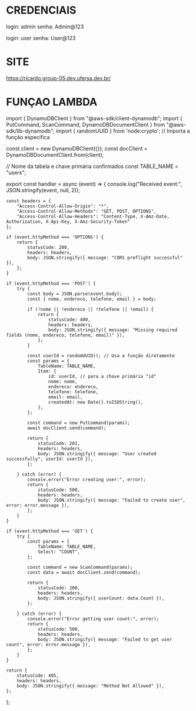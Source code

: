 # CREDENCIAIS
login: admin
senha: Admin@123

login: user
senha: User@123

# SITE
https://ricardo.group-05.dev.ufersa.dev.br/

# FUNÇAO LAMBDA

import { DynamoDBClient } from "@aws-sdk/client-dynamodb";
import { PutCommand, ScanCommand, DynamoDBDocumentClient } from "@aws-sdk/lib-dynamodb";
import { randomUUID } from 'node:crypto'; // Importa a função específica

const client = new DynamoDBClient({});
const docClient = DynamoDBDocumentClient.from(client);

// Nome da tabela e chave primária confirmados
const TABLE_NAME = "users";

export const handler = async (event) => {
    console.log("Received event:", JSON.stringify(event, null, 2));

    const headers = {
        "Access-Control-Allow-Origin": "*",
        "Access-Control-Allow-Methods": "GET, POST, OPTIONS",
        "Access-Control-Allow-Headers": "Content-Type, X-Amz-Date, Authorization, X-Api-Key, X-Amz-Security-Token"
    };

    if (event.httpMethod === 'OPTIONS') {
        return {
            statusCode: 200,
            headers: headers,
            body: JSON.stringify({ message: "CORS preflight successful" }),
        };
    }

    if (event.httpMethod === 'POST') {
        try {
            const body = JSON.parse(event.body);
            const { nome, endereco, telefone, email } = body;

            if (!nome || !endereco || !telefone || !email) {
                return {
                    statusCode: 400,
                    headers: headers,
                    body: JSON.stringify({ message: "Missing required fields (nome, endereco, telefone, email)" }),
                };
            }

            const userId = randomUUID(); // Usa a função diretamente
            const params = {
                TableName: TABLE_NAME,
                Item: {
                    id: userId, // para a chave primária "id"
                    nome: nome,
                    endereco: endereco,
                    telefone: telefone,
                    email: email,
                    createdAt: new Date().toISOString(),
                },
            };

            const command = new PutCommand(params);
            await docClient.send(command);

            return {
                statusCode: 201,
                headers: headers,
                body: JSON.stringify({ message: "User created successfully", userId: userId }),
            };

        } catch (error) {
            console.error("Error creating user:", error);
            return {
                statusCode: 500,
                headers: headers,
                body: JSON.stringify({ message: "Failed to create user", error: error.message }),
            };
        }
    }

    if (event.httpMethod === 'GET') {
        try {
            const params = {
                TableName: TABLE_NAME,
                Select: "COUNT",
            };

            const command = new ScanCommand(params);
            const data = await docClient.send(command);

            return {
                statusCode: 200,
                headers: headers,
                body: JSON.stringify({ userCount: data.Count }),
            };

        } catch (error) {
            console.error("Error getting user count:", error);
            return {
                statusCode: 500,
                headers: headers,
                body: JSON.stringify({ message: "Failed to get user count", error: error.message }),
            };
        }
    }

    return {
        statusCode: 405,
        headers: headers,
        body: JSON.stringify({ message: "Method Not Allowed" }),
    };
};